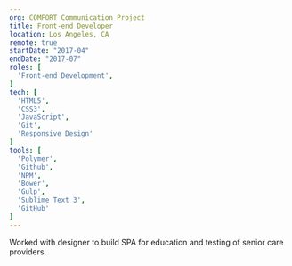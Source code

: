 ```yaml
---
org: COMFORT Communication Project
title: Front-end Developer
location: Los Angeles, CA
remote: true
startDate: "2017-04"
endDate: "2017-07"
roles: [
  'Front-end Development',
]
tech: [
  'HTML5',
  'CSS3',
  'JavaScript',
  'Git',
  'Responsive Design'
]
tools: [
  'Polymer',
  'Github',
  'NPM',
  'Bower',
  'Gulp',
  'Sublime Text 3',
  'GitHub'
]
---
```


Worked with designer to build SPA for education and testing of senior care providers.
